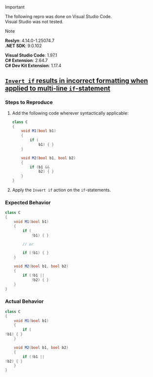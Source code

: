 > [!IMPORTANT]  
> The following repro was done on Visual Studio Code.  
> Visual Studio was not tested.  

> [!NOTE]  
> **Roslyn**: 4.14.0-1.25074.7  
> **.NET SDK**: 9.0.102  
>  
> **Visual Studio Code**: 1.97.1  
> **C# Extension**: 2.64.7  
> **C# Dev Kit Extension**: 1.17.4  

## [`Invert if` results in incorrect formatting when applied to multi-line `if`-statement](https://github.com/dotnet/roslyn/issues/77181)

### Steps to Reproduce

1. Add the following code wherever syntactically applicable:
    ```cs
    class C
    {
        void M1(bool b1)
        {
            if (
                b1) { }
        }

        void M2(bool b1, bool b2)
        {
            if (b1 &&
                b2) { }
        }
    }
    ```
2. Apply the `Invert if` action on the `if`-statements.

### Expected Behavior

```cs
class C
{
    void M1(bool b1)
    {
        if (
            !b1) { }

        // or

        if (!b1) { }
    }

    void M2(bool b1, bool b2)
    {
        if (!b1 ||
            !b2) { }
    }
}
```

### Actual Behavior

```cs
class C
{
    void M1(bool b1)
    {
        if (
!b1) { }
    }

    void M2(bool b1, bool b2)
    {
        if (!b1 ||
!b2) { }
    }
}
```
